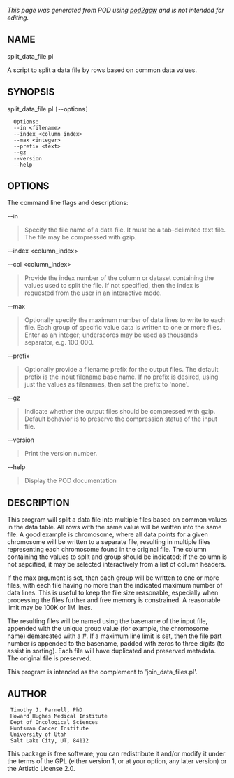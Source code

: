 _This page was generated from POD using [pod2gcw](http://code.google.com/p/pod2gcw) and is not intended for editing._

## NAME ##
split\_data\_file.pl

A script to split a data file by rows based on common data values.

## SYNOPSIS ##
split\_data\_file.pl `[`--options`]` <filename>

```
  Options:
  --in <filename>
  --index <column_index>
  --max <integer>
  --prefix <text>
  --gz
  --version
  --help
```
## OPTIONS ##
The command line flags and descriptions:

--in <filename>


> Specify the file name of a data file. It must be a tab-delimited text file.  The file may be compressed with gzip.

> 
--index <column\_index>


--col <column\_index>


> Provide the index number of the column or dataset containing the values  used to split the file. If not specified, then the index is requested  from the user in an interactive mode.

> 
--max <integer>


> Optionally specify the maximum number of data lines to write to each  file. Each group of specific value data is written to one or more files.  Enter as an integer; underscores may be used as thousands separator, e.g.  100\_000.

> 
--prefix <text>


> Optionally provide a filename prefix for the output files. The default  prefix is the input filename base name. If no prefix is desired, using  just the values as filenames, then set the prefix to 'none'.

> 
--gz


> Indicate whether the output files should be compressed  with gzip. Default behavior is to preserve the compression  status of the input file.

> 
--version


> Print the version number.

> 
--help


> Display the POD documentation

> 
## DESCRIPTION ##
This program will split a data file into multiple files based on common  values in the data table. All rows with the same value will be  written into the same file. A good example is chromosome, where all  data points for a given chromosome will be written to a separate file,  resulting in multiple files representing each chromosome found in the  original file. The column containing the values to split and group  should be indicated; if the column is not sepcified, it may be  selected interactively from a list of column headers.

If the max argument is set, then each group will be written to one or  more files, with each file having no more than the indicated maximum  number of data lines. This is useful to keep the file size reasonable,  especially when processing the files further and free memory is  constrained. A reasonable limit may be 100K or 1M lines.

The resulting files will be named using the basename of the input file,  appended with the unique group value (for example, the chromosome name) demarcated with a #. If a maximum line limit is set, then the file part  number is appended to the basename, padded with zeros to three digits  (to assist in sorting). Each file will have duplicated and preserved  metadata. The original file is preserved.

This program is intended as the complement to 'join\_data\_files.pl'.

## AUTHOR ##
```
 Timothy J. Parnell, PhD
 Howard Hughes Medical Institute
 Dept of Oncological Sciences
 Huntsman Cancer Institute
 University of Utah
 Salt Lake City, UT, 84112
```
This package is free software; you can redistribute it and/or modify it under the terms of the GPL (either version 1, or at your option, any later version) or the Artistic License 2.0.
